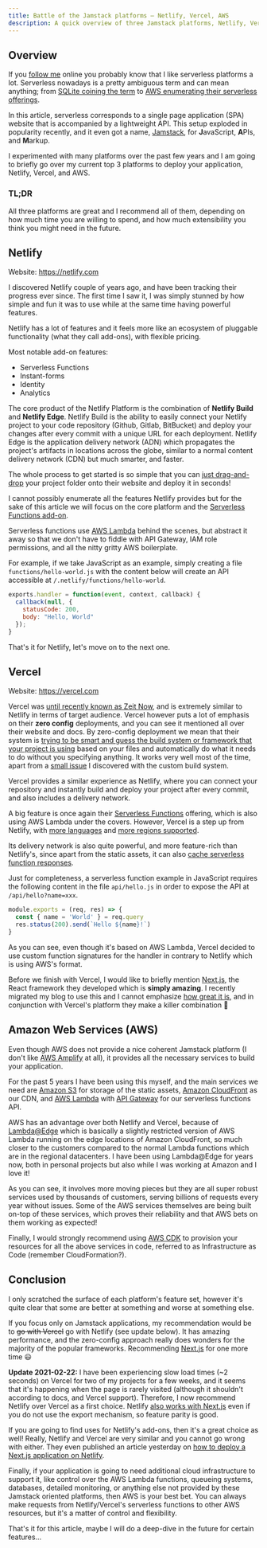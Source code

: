 ```yaml
---
title: Battle of the Jamstack platforms — Netlify, Vercel, AWS
description: A quick overview of three Jamstack platforms, Netlify, Vercel (formerly Zeit Now), and AWS.
---
```


## Overview

If you [follow me](https://twitter.com/LambrosPetrou) online you probably know that I like serverless platforms a lot. Serverless nowadays is a pretty ambiguous term and can mean anything; from [SQLite coining the term](https://www.sqlite.org/serverless.html) to [AWS enumerating their serverless offerings](https://aws.amazon.com/serverless/).

In this article, serverless corresponds to a single page application (SPA) website that is accompanied by a lightweight API. This setup exploded in popularity recently, and it even got a name, [Jamstack](https://jamstack.org/), for **J**avaScript, **A**PIs, and **M**arkup.

I experimented with many platforms over the past few years and I am going to briefly go over my current top 3 platforms to deploy your application, Netlify, Vercel, and AWS.

### TL;DR

All three platforms are great and I recommend all of them, depending on how much time you are willing to spend, and how much extensibility you think you might need in the future.

## Netlify

Website: <https://netlify.com>

I discovered Netlify couple of years ago, and have been tracking their progress ever since. The first time I saw it, I was simply stunned by how simple and fun it was to use while at the same time having powerful features.

Netlify has a lot of features and it feels more like an ecosystem of pluggable functionality (what they call add-ons), with flexible pricing.

Most notable add-on features:
- Serverless Functions
- Instant-forms
- Identity
- Analytics

The core product of the Netlify Platform is the combination of **Netlify Build** and **Netlify Edge**. Netlify Build is the ability to easily connect your Netlify project to your code repository (Github, Gitlab, BitBucket) and deploy your changes after every commit with a unique URL for each deployment. Netlify Edge is the application delivery network (ADN) which propagates the project's artifacts in locations across the globe, similar to a normal content delivery network (CDN) but much smarter, and faster.

The whole process to get started is so simple that you can [just drag-and-drop](https://app.netlify.com/drop) your project folder onto their website and deploy it in seconds!

I cannot possibly enumerate all the features Netlify provides but for the sake of this article we will focus on the core platform and the [Serverless Functions add-on](https://docs.netlify.com/functions/overview/).

Serverless functions use [AWS Lambda](https://aws.amazon.com/lambda/) behind the scenes, but abstract it away so that we don't have to fiddle with API Gateway, IAM role permissions, and all the nitty gritty AWS boilerplate.

For example, if we take JavaScript as an example, simply creating a file `functions/hello-world.js` with the content below will create an API accessible at `/.netlify/functions/hello-world`.

```javascript
exports.handler = function(event, context, callback) {
  callback(null, {
    statusCode: 200,
    body: "Hello, World"
  });
}
```

That's it for Netlify, let's move on to the next one.

## Vercel

Website: <https://vercel.com>

Vercel was [until recently known as Zeit Now](https://vercel.com/blog/zeit-is-now-vercel), and is extremely similar to Netlify in terms of target audience. Vercel however puts a lot of emphasis on their **zero config** deployments, and you can see it mentioned all over their website and docs. By zero-config deployment we mean that their system is [trying to be smart and guess the build system or framework that your project is using](https://vercel.com/docs/v2/build-step) based on your files and automatically do what it needs to do without you specifying anything. It works very well most of the time, apart from a [small issue](https://github.com/zeit/now/discussions/4132) I discovered with the custom build system.

Vercel provides a similar experience as Netlify, where you can connect your repository and instantly build and deploy your project after every commit, and also includes a delivery network.

A big feature is once again their [Serverless Functions](https://vercel.com/docs/v2/serverless-functions/introduction) offering, which is also using AWS Lambda under the covers. However, Vercel is a step up from Netlify, with [more languages](https://vercel.com/docs/v2/serverless-functions/supported-languages) and [more regions supported](https://vercel.com/docs/v2/edge-network/regions).

Its delivery network is also quite powerful, and more feature-rich than Netlify's, since apart from the static assets, it can also [cache serverless function responses](https://vercel.com/docs/v2/serverless-functions/edge-caching).

Just for completeness, a serverless function example in JavaScript requires the following content in the file `api/hello.js` in order to expose the API at `/api/hello?name=xxx`.

```javascript
module.exports = (req, res) => {
  const { name = 'World' } = req.query
  res.status(200).send(`Hello ${name}!`)
}
```

As you can see, even though it's based on AWS Lambda, Vercel decided to use custom function signatures for the handler in contrary to Netlify which is using AWS's format.

Before we finish with Vercel, I would like to briefly mention [Next.js](https://nextjs.org/), the React framework they developed which is **simply amazing**. I recently migrated my blog to use this and I cannot emphasize [how great it is](https://nextjs.org/blog/next-9-3#next-gen-static-site-generation-ssg-support), and in conjunction with Vercel's platform they make a killer combination 🚀

## Amazon Web Services (AWS)

Even though AWS does not provide a nice coherent Jamstack platform (I don't like [AWS Amplify](https://aws.amazon.com/amplify/) at all), it provides all the necessary services to build your application.

For the past 5 years I have been using this myself, and the main services we need are [Amazon S3](https://aws.amazon.com/s3/) for storage of the static assets, [Amazon CloudFront](https://aws.amazon.com/cloudfront/) as our CDN, and [AWS Lambda](https://aws.amazon.com/lambda/) with [API Gateway](https://aws.amazon.com/api-gateway/) for our serverless functions API.

AWS has an advantage over both Netlify and Vercel, because of [Lambda@Edge](https://aws.amazon.com/lambda/edge/) which is basically a slightly restricted version of AWS Lambda running on the edge locations of Amazon CloudFront, so much closer to the customers compared to the normal Lambda functions which are in the regional datacenters. I have been using Lambda@Edge for years now, both in personal projects but also while I was working at Amazon and I love it!

As you can see, it involves more moving pieces but they are all super robust services used by thousands of customers, serving billions of requests every year without issues. Some of the AWS services themselves are being built on-top of these services, which proves their reliability and that AWS bets on them working as expected!

Finally, I would strongly recommend using [AWS CDK](https://aws.amazon.com/cdk/) to provision your resources for all the above services in code, referred to as Infrastructure as Code (remember CloudFormation?).

## Conclusion

I only scratched the surface of each platform's feature set, however it's quite clear that some are better at something and worse at something else.

If you focus only on Jamstack applications, my recommendation would be to ~~go with Vercel~~ go with Netlify (see update below). It has amazing performance, and the zero-config approach really does wonders for the majority of the popular frameworks. Recommending [Next.js](https://nextjs.org/) for one more time 😃 

**Update 2021-02-22:** I have been experiencing slow load times (~2 seconds) on Vercel for two of my projects for a few weeks, and it seems that it's happening when the page is rarely visited (although it shouldn't according to docs, and Vercel support). Therefore, I now recommend Netlify over Vercel as a first choice. Netlify [also works with Next.js](https://github.com/netlify/next-on-netlify) even if you do not use the export mechanism, so feature parity is good.

If you are going to find uses for Netlify's add-ons, then it's a great choice as well! Really, Netlify and Vercel are very similar and you cannot go wrong with either. They even published an article yesterday on [how to deploy a Next.js application on Netlify](https://www.netlify.com/blog/2020/05/04/building-a-markdown-blog-with-next-9.3-and-netlify/).

Finally, if your application is going to need additional cloud infrastructure to support it, like control over the AWS Lambda functions, queueing systems, databases, detailed monitoring, or anything else not provided by these Jamstack oriented platforms, then AWS is your best bet. You can always make requests from Netlify/Vercel's serverless functions to other AWS resources, but it's a matter of control and flexibility.

That's it for this article, maybe I will do a deep-dive in the future for certain features...
